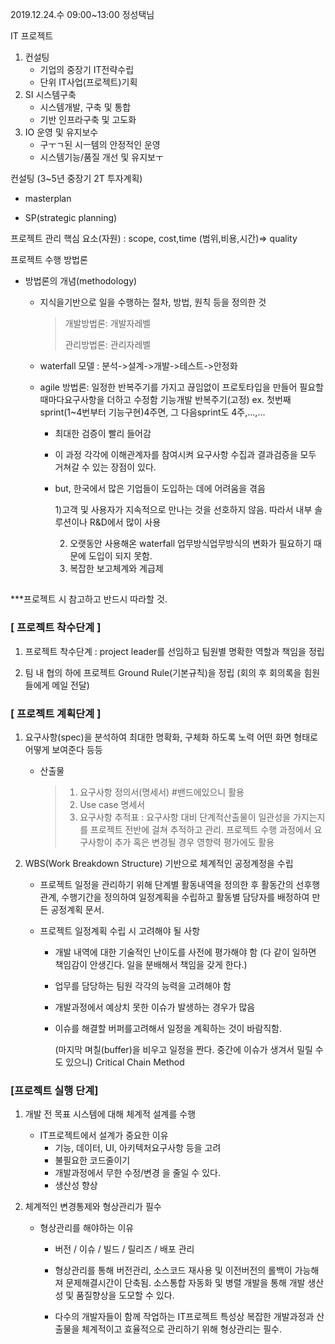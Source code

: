 2019.12.24.수 09:00~13:00 정성택님

IT 프로젝트

1. 컨설팅
   * 기업의 중장기 IT전략수립
   * 단위 IT사업(프로젝트)기획
2. SI 시스템구축
   * 시스템개발, 구축 및 통합
   * 기반 인프라구축 및 고도화
3. IO 운영 및 유지보수
   * 구ㅜㄱ된 시ㅡ템의 안정적인 운영
   * 시스템기능/품질 개선 및 유지보ㅜ



컨설팅 (3~5년 중장기 2T 투자계획)

- masterplan

* SP(strategic planning)  



프로젝트 관리 핵심 요소(자원) : scope, cost,time (범위,비용,시간)=> quality



프로젝트 수행 방법론

* 방법론의 개념(methodology) 

  - 지식을기반으로 일을 수행하는 절차, 방법, 원칙 등을 정의한 것

    > 개발방법론: 개발자레벨
    >
    > 관리방법론: 관리자레벨

  - waterfall 모델 : 분석->설계->개발->테스트->안정화

  - agile 방법론: 일정한 반복주기를 가지고 끊임없이 프로토타입을 만들어 필요할 때마다요구사항을 더하고 수정함
    기능개발 반복주기(고정) ex. 첫번째 sprint(1~4번부터 기능구현)4주면, 그 다음sprint도 4주,...,...

    - 최대한 검증이 빨리 들어감 

    - 이 과정 각각에 이해관계자를 참여시켜 요구사항 수집과 결과검증을 모두 거쳐갈 수 있는 장점이 있다.

    - but, 한국에서 많은 기업들이 도입하는 데에 어려움을 겪음

      1)고객 및 사용자가 지속적으로 만나는 것을 선호하지 않음. 따라서 내부 솔루션이나 R&D에서 많이 사용

      2) 오랫동안 사용해온 waterfall 업무방식업무방식의 변화가 필요하기 때문에 도입이 되지 못함.
      3) 복잡한 보고체계와 계급제





## 

***프로젝트 시 참고하고 반드시 따라할 것. 

### [ 프로젝트 착수단계 ]

1. 프로젝트 착수단계 : project leader를 선임하고 팀원별 명확한 역할과 책임을 정립

2. 팀 내 협의 하에 프로젝트 Ground Rule(기본규칙)을 정립
   (회의 후 회의록을 힘원들에게 메일 전달)

### [ 프로젝트 계획단계 ]

1. 요구사항(spec)을 분석하여 최대한 명확화, 구체화 하도록 노력
   어떤 화면 형태로 어떻게 보여준다 등등

   - 산출물

     > 1. 요구사항 정의서(명세서) #밴드에있으니 활용
     > 2. Use case 명세서
     > 3. 요구사항 추적표 : 요구사항 대비 단계적산출물이 일관성을 가지는지를 프로젝트 전반에 걸쳐 추적하고 관리. 프로젝트 수행 과정에서 요구사항이 추가 혹은 변경될 경우 영향력 평가에도 활용

2. WBS(Work Breakdown Structure) 기반으로 체계적인 공정계정을 수립

   - 프로젝트 일정을 관리하기 위해 단계별 활동내역을 정의한 후 활동간의 선후행관계, 수행기간을 정의하여 일정계획을 수립하고 활동별 담당자를 배정하여 만든 공정계획 문서.

   - 프로젝트 일정계획 수립 시 고려해야 될 사항

     - 개발 내역에 대한 기술적인 난이도를 사전에 평가해야 함
       (다 같이 일하면 책임감이 안생긴다. 일을 분배해서 책임을 갖게 한다.)

     - 업무를 담당하는 팀원 각각의 능력을 고려해야 함 

     - 개발과정에서 예상치 못한 이슈가 발생하는 경우가 많음

     - 이슈를 해결할 버퍼를고려해서 일정을 계획하는 것이 바람직함.

       (마지막 며칠(buffer)을 비우고 일정을 짠다. 중간에 이슈가 생겨서 밀릴 수도 있으니) Critical Chain Method

### [프로젝트 실행 단계]

1. 개발 전 목표 시스템에 대해 체계적 설계를 수행

   * IT프로젝트에서 설계가 중요한 이유
     * 기능, 데이터, UI, 아키텍처요구사항 등을 고려
     * 불필요한 코드줄이기
     * 개발과정에서 무한 수정/변경 을 줄일 수 있다.
     * 생산성 향상

2. 체계적인 변경통제와 형상관리가 필수

   * 형상관리를 해야하는 이유

     * 버전 / 이슈 / 빌드 / 릴리즈 / 배포 관리

     * 형상관리를 통해 버전관리, 소스코드 재사용 및 이전버전의 롤백이 가능해져 문제해결시간이 단축됨. 소스통합 자동화 및 병렬 개발을 통해 개발 생산성 및 품질향상을 도모할 수 있다.

     * 다수의 개발자들이 함께 작업하는 IT프로젝트 특성상 복잡한 개발과정과 산출물을 체계적이고 효율적으로 관리하기 위해 형상관리는 필수.

       







